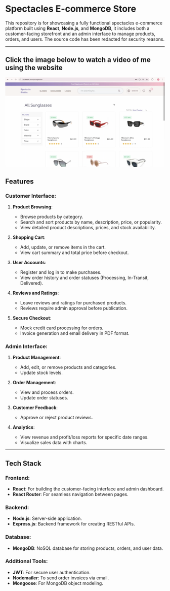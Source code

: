 # Spectacles E-commerce Store

This repository is for showcasing a fully functional spectacles e-commerce platform built using **React**, **Node.js**, and **MongoDB**, it includes both a customer-facing storefront and an admin interface to manage products, orders, and users. The source code has been redacted for security reasons.

---

## Click the image below to watch a video of me using the website
[![](https://github.com/zeniamazhar/Ecommerce-website/blob/main/Screenshot%202025-02-02%20at%2017.42.45.png)](https://www.youtube.com/watch?v=U__G38iXxmM)


## Features

### Customer Interface:
1. **Product Browsing**:
   - Browse products by category.
   - Search and sort products by name, description, price, or popularity.
   - View detailed product descriptions, prices, and stock availability.

2. **Shopping Cart**:
   - Add, update, or remove items in the cart.
   - View cart summary and total price before checkout.

3. **User Accounts**:
   - Register and log in to make purchases.
   - View order history and order statuses (Processing, In-Transit, Delivered).

4. **Reviews and Ratings**:
   - Leave reviews and ratings for purchased products.
   - Reviews require admin approval before publication.

5. **Secure Checkout**:
   - Mock credit card processing for orders.
   - Invoice generation and email delivery in PDF format.

### Admin Interface:
1. **Product Management**:
   - Add, edit, or remove products and categories.
   - Update stock levels.

2. **Order Management**:
   - View and process orders.
   - Update order statuses.

3. **Customer Feedback**:
   - Approve or reject product reviews.

4. **Analytics**:
   - View revenue and profit/loss reports for specific date ranges.
   - Visualize sales data with charts.

---

## Tech Stack

### Frontend:
- **React**: For building the customer-facing interface and admin dashboard.
- **React Router**: For seamless navigation between pages.

### Backend:
- **Node.js**: Server-side application.
- **Express.js**: Backend framework for creating RESTful APIs.

### Database:
- **MongoDB**: NoSQL database for storing products, orders, and user data.

### Additional Tools:
- **JWT**: For secure user authentication.
- **Nodemailer**: To send order invoices via email.
- **Mongoose**: For MongoDB object modeling.

